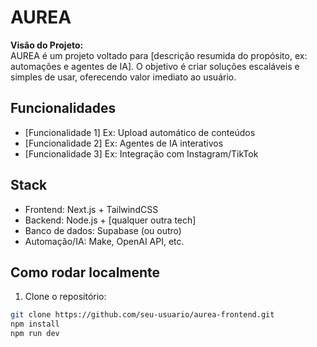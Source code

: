 # AUREA

**Visão do Projeto:**  
AUREA é um projeto voltado para [descrição resumida do propósito, ex: automações e agentes de IA]. O objetivo é criar soluções escaláveis e simples de usar, oferecendo valor imediato ao usuário.

## Funcionalidades
- [Funcionalidade 1] Ex: Upload automático de conteúdos
- [Funcionalidade 2] Ex: Agentes de IA interativos
- [Funcionalidade 3] Ex: Integração com Instagram/TikTok

## Stack
- Frontend: Next.js + TailwindCSS
- Backend: Node.js + [qualquer outra tech]
- Banco de dados: Supabase (ou outro)
- Automação/IA: Make, OpenAI API, etc.

## Como rodar localmente
1. Clone o repositório:
```bash
git clone https://github.com/seu-usuario/aurea-frontend.git
npm install
npm run dev
